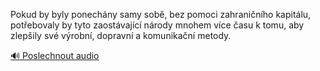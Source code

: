 
Pokud by byly ponechány samy sobě, bez pomoci zahraničního kapitálu, potřebovaly by tyto zaostávající národy mnohem více času k tomu, aby zlepšily své výrobní, dopravní a komunikační metody.

[🔊 Poslechnout audio](/data/7-paragraphs/audio/chapter_91/para_004-Pokud-by-byly-ponechny-samy-sob-bez-pomoci-zahr.mp3)
